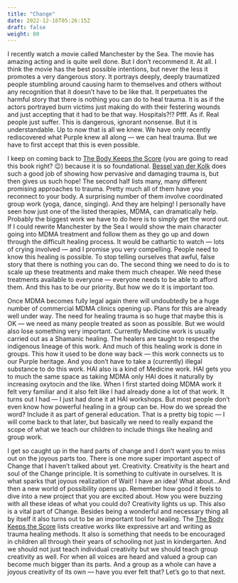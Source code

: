 ```yaml
---
title: "Change"
date: 2022-12-16T05:26:15Z
draft: false
weight: 80
---
```

I recently watch a movie called Manchester by the Sea. The movie has amazing acting and is quite well done. But I don’t recommend it. At all. I think the movie has the best possible intentions, but never the less it promotes a very dangerous story. It portrays deeply, deeply traumatized people stumbling around causing harm to themselves and others without any recognition that it doesn’t have to be like that. It perpetuates the harmful story that there is nothing you can do to heal trauma.  It is as if the actors portrayed burn victims just making do with their festering wounds and just accepting that it had to be that way. Hospitals?!? Pfff. As if. Real people just suffer. This is dangerous, ignorant nonsense. But it is understandable. Up to now that is all we knew. We have only recently rediscovered what Purple knew all along — we can heal trauma. But we have to first accept that this is even possible.

I keep on coming back to [The Body Keeps the Score][1] (you are going to read this book right? 😉) because it is so foundational. [Bessel van der Kolk][2] does such a good job of showing how pervasive and damaging trauma is, but then gives us such hope! The second half lists many, many different promising approaches to trauma. Pretty much all of them have you reconnect to your body. A surprising number of them involve coordinated group work (yoga, dance, singing). And they are helping! I personally have seen how just one of the listed therapies, MDMA, can dramatically help. Probably the biggest work we have to do here is to simply get the word out. If I could rewrite Manchester by the Sea I would show the main character going into MDMA treatment and follow them as they go up and down through the difficult healing process. It would be cathartic to watch — lots of crying involved — and I promise you very compelling. People need to know this healing is possible. To stop telling ourselves that awful, false story that there is nothing you can do. The second thing we need to do is to scale up these treatments and make them much cheaper. We need these treatments available to everyone — everyone needs to be able to afford them. And this has to be our priority. But how we do it is important too.

Once MDMA becomes fully legal again there will undoubtedly be a huge number of commercial MDMA clinics opening up. Plans for this are already well under way. The need for healing trauma is so huge that maybe this is OK — we need as many people treated as soon as possible. But we would also lose something very important. Currently Medicine work is usually carried out as a Shamanic healing. The healers are taught to respect the indigenous lineage of this work. And much of this healing work is done in groups. This how it used to be done way back — this work connects us to our Purple heritage. And you don’t have to take a (currently) illegal substance to do this work. HAI also is a kind of Medicine work. HAI gets you to much the same space as taking MDMA only HAI does it naturally by increasing oxytocin and the like. When I first started doing MDMA work it felt very familiar and it also felt like I had already done a lot of that work. It turns out I had — I just had done it at HAI workshops. But most people don’t even know how powerful healing in a group can be. How do we spread the word? Include it as part of general education. That is a pretty big topic — I will come back to that later, but basically we need to really expand the scope of what we teach our children to include things like healing and group work.

I get so caught up in the hard parts of change and I don’t want you to miss out on the joyous parts too. There is one more super important aspect of Change that I haven’t talked about yet. Creativity.  Creativity is the heart and soul of the Change principle. It is something to cultivate in ourselves.  It is what sparks that joyous realization of Wait! I have an idea! What about…And then a new world of possibility opens up.  Remember how good it feels to dive into a new project that you are excited about. How you were buzzing with all these ideas of what you could do? Creativity lights us up. This also is a vital part of Change. Besides being a wonderful and necessary thing all by itself it also turns out to be an important tool for healing. The [The Body Keeps the Score][3] lists creative works like expressive art and writing as trauma healing methods. It also is something that needs to be encouraged in children all through their years of schooling not just in kindergarten. And we should not just teach individual creativity but we should teach group creativity as well. For when all voices are heard and valued a group can become much bigger than its parts. And a group as a whole can have a joyous creativity of its own — have you ever felt that? Let’s go to that next.

[1]:	https://en.wikipedia.org/wiki/The_Body_Keeps_the_Score
[2]:	https://www.besselvanderkolk.com/
[3]:	https://en.wikipedia.org/wiki/The_Body_Keeps_the_Score